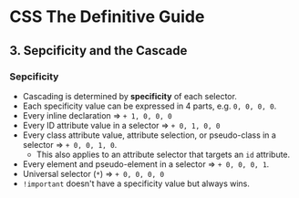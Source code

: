 # CSS The Definitive Guide

## 3. Sepcificity and the Cascade

### Sepcificity

- Cascading is determined by __specificity__ of each selector.
- Each specificity value can be expressed in 4 parts, e.g. `0, 0, 0, 0`.
- Every inline declaration => `+ 1, 0, 0, 0`
- Every ID attribute value in a  selector => `+ 0, 1, 0, 0`
- Every class attribute value, attribute selection, or pseudo-class in a selector => `+ 0, 0, 1, 0`.
  - This also applies to an attribute selector that targets an `id` attribute.
- Every element and pseudo-element in a selector => `+ 0, 0, 0, 1`.
- Universal selector (`*`) => `+ 0, 0, 0, 0`
- `!important` doesn't have a specificity value but always wins.
